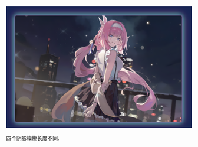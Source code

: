 ![Screenshot](https://github.com/NeilYeTAT/LearnCSSuseReact-Tailwind/blob/main/src/components/day023-highlight-background/Screenshot.png)

四个阴影模糊长度不同.
